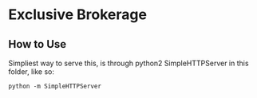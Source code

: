 # Exclusive Brokerage

## How to Use

Simpliest way to serve this, is through python2 SimpleHTTPServer in this folder, like so:


```
python -m SimpleHTTPServer
```